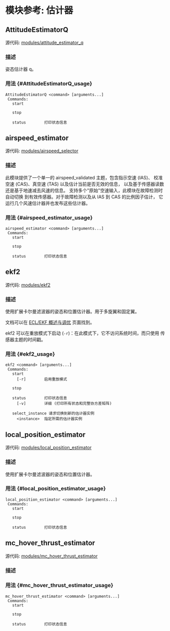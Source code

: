 # 模块参考: 估计器



## AttitudeEstimatorQ

源代码: [modules/attitude_estimator_q](https://github.com/PX4/PX4-Autopilot/tree/main/src/modules/attitude_estimator_q)


### 描述
姿态估计器 q。


### 用法 {#AttitudeEstimatorQ_usage}

```
AttitudeEstimatorQ <command> [arguments...]
 Commands:
   start

   stop

   status        打印状态信息
```

## airspeed_estimator

源代码: [modules/airspeed_selector](https://github.com/PX4/PX4-Autopilot/tree/main/src/modules/airspeed_selector)


### 描述
此模块提供了一个单一的 airspeed_validated 主题，包含指示空速 (IAS)、
校准空速 (CAS)、真空速 (TAS) 以及估计当前是否无效的信息，
以及基于传感器读数还是基于地速减去风速的信息。
支持多个"原始"空速输入，此模块在故障检测时自动切换
到有效传感器。对于故障检测以及从 IAS 到 CAS 的比例因子估计，
它运行几个风速估计器并也发布这些估计器。


### 用法 {#airspeed_estimator_usage}

```
airspeed_estimator <command> [arguments...]
 Commands:
   start

   stop

   status        打印状态信息
```

## ekf2

源代码: [modules/ekf2](https://github.com/PX4/PX4-Autopilot/tree/main/src/modules/ekf2)


### 描述
使用扩展卡尔曼滤波器的姿态和位置估计器。用于多旋翼和固定翼。

文档可以在 [ECL/EKF 概述与调优](https://docs.px4.io/main/en/advanced_config/tuning_the_ecl_ekf.html) 页面找到。

ekf2 可以在重放模式下启动 (`-r`)：在此模式下，它不访问系统时间，而只使用
传感器主题的时间戳。


### 用法 {#ekf2_usage}

```
ekf2 <command> [arguments...]
 Commands:
   start
     [-r]        启用重放模式

   stop

   status        打印状态信息
     [-v]        详细 (打印所有状态和完整协方差矩阵)

   select_instance 请求切换到新的估计器实例
     <instance>  指定所需的估计器实例
```

## local_position_estimator

源代码: [modules/local_position_estimator](https://github.com/PX4/PX4-Autopilot/tree/main/src/modules/local_position_estimator)


### 描述
使用扩展卡尔曼滤波器的姿态和位置估计器。


### 用法 {#local_position_estimator_usage}

```
local_position_estimator <command> [arguments...]
 Commands:
   start

   stop

   status        打印状态信息
```

## mc_hover_thrust_estimator

源代码: [modules/mc_hover_thrust_estimator](https://github.com/PX4/PX4-Autopilot/tree/main/src/modules/mc_hover_thrust_estimator)


### 描述


### 用法 {#mc_hover_thrust_estimator_usage}

```
mc_hover_thrust_estimator <command> [arguments...]
 Commands:
   start

   stop

   status        打印状态信息
```